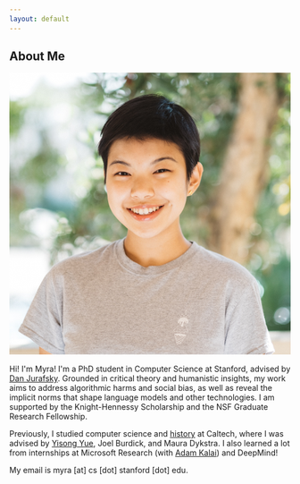 ```yaml
---
layout: default
---
```


## About Me

<img class="profile-picture" src="imgs/me.jpg">

Hi! I'm Myra! I'm a PhD student in Computer Science at Stanford, advised by <a href="https://web.stanford.edu/~jurafsky">Dan Jurafsky</a>. Grounded in critical theory and humanistic insights, my work aims to address algorithmic harms and social bias, as well as reveal the implicit norms that shape language models and other technologies. I am supported by the Knight-Hennessy Scholarship and the NSF Graduate Research Fellowship.

Previously, I studied computer science and <a href="https://thesis.library.caltech.edu/14990/">history</a> at Caltech, where I was advised by <a href="http://www.yisongyue.com/">Yisong Yue</a>, Joel Burdick, and Maura Dykstra. I also learned a lot from internships at Microsoft Research (with <a href='https://kal.ai/'>Adam Kalai</a>) and DeepMind! 
 
My email is myra [at] cs [dot] stanford [dot] edu. 

